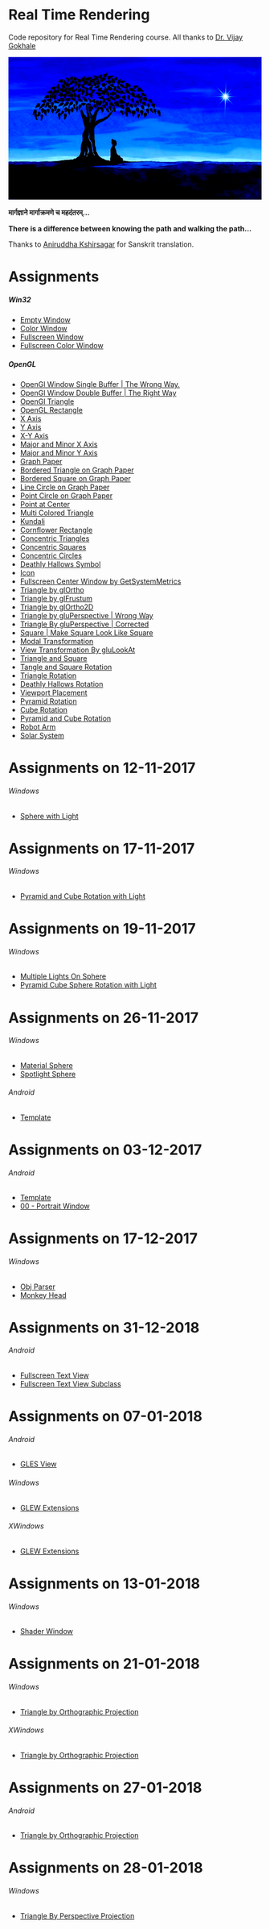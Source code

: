 Real Time Rendering
===================

Code repository for Real Time Rendering course. All thanks to [Dr. Vijay Gokhale](windows/http://astromedicomp.org/dr-vijay-gokhale)

![theUltimateCreation][theUltimateCreation-image]

**मार्गज्ञाने मार्गाक्रमणे च महदंतरम्...**

**There is a difference between knowing the path and walking the path...**

Thanks to [Aniruddha Kshirsagar]() for Sanskrit translation.

# Assignments

##### Win32

* [Empty Window](windows/window)
* [Color Window](windows/colorWindow)
* [Fullscreen Window](windows/fullscreenWindow)
* [Fullscreen Color Window](windows/fullscreenColorWindow)

##### OpenGL

* [OpenGl Window Single Buffer | The Wrong Way.](windows/openGLWindow)
* [OpenGl Window Double Buffer | The Right Way](windows/openGLWindow)
* [OpenGl Triangle](windows/triangle)
* [OpenGL Rectangle](windows/rectangle)
* [X Axis](windows/xAxis)
* [Y Axis](windows/yAxis)
* [X-Y Axis](windows/xyAxis)
* [Major and Minor X Axis](windows/majorMinorXAxis)
* [Major and Minor Y Axis](windows/majorMinorYAxis)
* [Graph Paper](windows/graphPaper)
* [Bordered Triangle on Graph Paper](windows/graphPaperBorderedTriangle)
* [Bordered Square on Graph Paper](windows/graphPaperBorderedSquare)
* [Line Circle on Graph Paper](windows/graphPaperLineCircle)
* [Point Circle on Graph Paper](windows/graphPaperPointCircle)
* [Point at Center](windows/pointAtCenter)
* [Multi Colored Triangle](windows/multiColoredTriangle)
* [Kundali](windows/kundali)
* [Cornflower Rectangle](windows/cornflowerRectangle)
* [Concentric Triangles](windows/concentricTriangles)
* [Concentric Squares](windows/concentricSquares)
* [Concentric Circles](windows/concentricCircles)
* [Deathly Hallows Symbol](windows/deathlyHallowsSymbol)
* [Icon](windows/colorWindow)
* [Fullscreen Center Window by GetSystemMetrics](windows/fullscreenCenterWindowByGetSystemMetrics)
* [Triangle by glOrtho](windows/triangleByGlOrtho)
* [Triangle by glFrustum](windows/triangleByGlFrustum)
* [Triangle by glOrtho2D](windows/triangleByGluOrtho2D)
* [Triangle by gluPerspective | Wrong Way](windows/triangleByGluPerspective)
* [Triangle By gluPerspective | Corrected](windows/triangleByGluPerspectiveCorrected)
* [Square | Make Square Look Like Square](windows/square)
* [Modal Transformation](windows/modalTransformation)
* [View Transformation By gluLookAt](windows/viewTransformationByGluLookAt)
* [Triangle and Square](windows/triangleAndSquare)
* [Tangle and Square Rotation](windows/triangleAndSquare)
* [Triangle Rotation](windows/triangleRotation)
* [Deathly Hallows Rotation](windows/deathlyHallowsRotation)
* [Viewport Placement](windows/viewportPlacement)
* [Pyramid Rotation](windows/pyramidRotation)
* [Cube Rotation](windows/cubeRotation)
* [Pyramid and Cube Rotation](windows/pyramidAndCubeRotation)
* [Robot Arm](windows/robotArm)
* [Solar System](windows/solarSystem)

Assignments on 12-11-2017
=========================

###### Windows

* [Sphere with Light](windows/sphereWithLight)

Assignments on 17-11-2017
=========================

###### Windows

* [Pyramid and Cube Rotation with Light](windows/pyramidAndCubeRotationWithLight)

Assignments on 19-11-2017
=========================

###### Windows

* [Multiple Lights On Sphere](windows/multipleLightsOnSphere)
* [Pyramid Cube Sphere Rotation with Light](windows/pyramidCubeSphereRotationWithLight)

Assignments on 26-11-2017
=========================

###### Windows

* [Material Sphere](windows/materialSphere)
* [Spotlight Sphere](windows/spotlightSphere)

###### Android
* [Template](android/template)

Assignments on 03-12-2017
=========================

###### Android
* [Template](android/template)
* [00 - Portrait Window](android/00-portraitWindow)

Assignments on 17-12-2017
=========================

###### Windows

* [Obj Parser](c/objParser)
* [Monkey Head](windows/monkeyHead)

Assignments on 31-12-2018
=========================

###### Android
* [Fullscreen Text View](android/fullscreenTextView)
* [Fullscreen Text View Subclass](android/fullscreenMyTextView)

Assignments on 07-01-2018
=========================

###### Android
* [GLES View](android/glesView)

###### Windows
* [GLEW Extensions](windows/pp/extensions)

###### XWindows
* [GLEW Extensions](xWindows/pp/extensions)

Assignments on 13-01-2018
=========================

###### Windows
* [Shader Window](windows/pp/shader)

Assignments on 21-01-2018
=========================

###### Windows
* [Triangle by Orthographic Projection](windows/pp/triangleOrtho)

###### XWindows
* [Triangle by Orthographic Projection](xWindows/pp/triangleOrtho)

Assignments on 27-01-2018
=========================

###### Android
* [Triangle by Orthographic Projection](android/triangleOrtho)

Assignments on 28-01-2018
=========================

###### Windows
* [Triangle By Perspective Projection](windows/pp/trianglePerspective)

<!--Image declaration-->

[theUltimateCreation-image]: ./theUltimateCreation.png "The Ultimate Creation"
